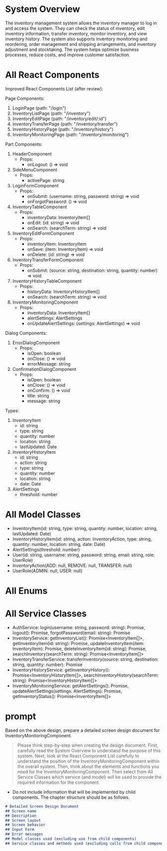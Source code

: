 # System Overview
The inventory management system allows the inventory manager to log in and access the system. They can check the status of inventory, edit inventory information, transfer inventory, monitor inventory, and view inventory history. The system also supports inventory monitoring and reordering, order management and shipping arrangements, and inventory adjustment and stocktaking. The system helps optimize business processes, reduce costs, and improve customer satisfaction.

# All React Components
Improved React Components List (after review):

Page Components:
1. LoginPage (path: "/login")
2. InventoryListPage (path: "/inventory")
3. InventoryEditPage (path: "/inventory/edit/:id")
4. InventoryTransferPage (path: "/inventory/transfer")
5. InventoryHistoryPage (path: "/inventory/history")
6. InventoryMonitoringPage (path: "/inventory/monitoring")

Part Components:
1. HeaderComponent
   - Props:
     - onLogout: () => void
2. SideMenuComponent
   - Props:
     - activePage: string
3. LoginFormComponent
   - Props:
     - onSubmit: (username: string, password: string) => void
     - onForgotPassword: () => void
4. InventoryTableComponent
   - Props:
     - inventoryData: InventoryItem[]
     - onEdit: (id: string) => void
     - onSearch: (searchTerm: string) => void
5. InventoryEditFormComponent
   - Props:
     - inventoryItem: InventoryItem
     - onSave: (item: InventoryItem) => void
     - onDelete: (id: string) => void
6. InventoryTransferFormComponent
   - Props:
     - onSubmit: (source: string, destination: string, quantity: number) => void
7. InventoryHistoryTableComponent
   - Props:
     - historyData: InventoryHistoryItem[]
     - onSearch: (searchTerm: string) => void
8. InventoryMonitoringComponent
   - Props:
     - inventoryData: InventoryItem[]
     - alertSettings: AlertSettings
     - onUpdateAlertSettings: (settings: AlertSettings) => void

Dialog Components:
1. ErrorDialogComponent
   - Props:
     - isOpen: boolean
     - onClose: () => void
     - errorMessage: string
2. ConfirmationDialogComponent
   - Props:
     - isOpen: boolean
     - onClose: () => void
     - onConfirm: () => void
     - title: string
     - message: string

Types:
1. InventoryItem
   - id: string
   - type: string
   - quantity: number
   - location: string
   - lastUpdated: Date
2. InventoryHistoryItem
   - id: string
   - action: string
   - type: string
   - quantity: number
   - location: string
   - date: Date
3. AlertSettings
   - threshold: number

# All Model Classes
 - InventoryItem(id: string, type: string, quantity: number, location: string, lastUpdated: Date)
 - InventoryHistoryItem(id: string, action: InventoryAction, type: string, quantity: number, location: string, date: Date)
 - AlertSettings(threshold: number)
 - User(id: string, username: string, password: string, email: string, role: UserRole)
 - InventoryAction(ADD: null, REMOVE: null, TRANSFER: null)
 - UserRole(ADMIN: null, USER: null)

# All Enums

# All Service Classes
 - AuthService: login(username: string, password: string): Promise<void>, logout(): Promise<void>, forgotPassword(email: string): Promise<void>
 - InventoryService: getInventoryList(): Promise<InventoryItem[]>, getInventoryItem(id: string): Promise<InventoryItem>, updateInventoryItem(item: InventoryItem): Promise<void>, deleteInventoryItem(id: string): Promise<void>, searchInventory(searchTerm: string): Promise<InventoryItem[]>
 - InventoryTransferService: transferInventory(source: string, destination: string, quantity: number): Promise<void>
 - InventoryHistoryService: getInventoryHistory(): Promise<InventoryHistoryItem[]>, searchInventoryHistory(searchTerm: string): Promise<InventoryHistoryItem[]>
 - InventoryMonitoringService: getAlertSettings(): Promise<AlertSettings>, updateAlertSettings(settings: AlertSettings): Promise<void>, getInventoryStatus(): Promise<InventoryItem[]>

# prompt
Based on the above design, prepare a detailed screen design document for InventoryMonitoringComponent.
> Please think step-by-step when creating the design document.
> First, carefully read the System Overview to understand the purpose of this system.
> Next, look at the React Component List carefully to understand the position of the InventoryMonitoringComponent within the overall system.
> Then, think about the elements and functions you need for the InventoryMonitoringComponent.
> Then select from All Service Classes which service (and model) will be used to provide the required information for the component.
- Do not include information that will be implemented by child components.
The chapter structure should be as follows.
```markdown
# Detailed Screen Design Document
## Screen name
## Description
## Screen layout
## Screen behavior
## Input Form
## Error messages
## Model classes used (excluding use from child components)
## Service classes and methods used (excluding calls from child components)
```
